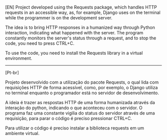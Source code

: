 [EN]
Project developed using the Requests package, which handles HTTP requests in an accessible way, as, for example, Django uses on the terminal while the programmer is on the development server.

The idea is to bring HTTP responses in a humanized way through Python interaction, indicating what happened with the server. The program constantly monitors the server's status through a request, and to stop the code, you need to press CTRL+C.

To use the code, you need to install the Requests library in a virtual environment.

-----------------------------------

[Pt-br]

Projeto desenvolvido com a utilização do pacote Requests, o qual lida com requisições HTTP de forma acessível, como, por exemplo, o Django utiliza no terminal enquanto o programador está no servidor de desenvolvimento.

A ideia é trazer as respostas HTTP de uma forma humanizada através da interação do python, indicando o que aconteceu com o servidor. O programa faz uma constante vigilia do status do servidor através de uma requisição, para parar o código é preciso pressionar CTRL+C.

Para utilizar o código é preciso instalar a biblioteca requests em um ambiente virtual.
